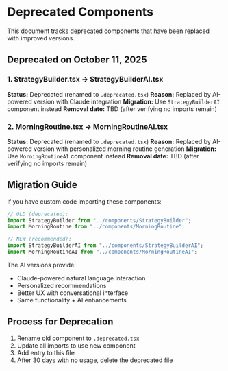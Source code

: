 # Deprecated Components

This document tracks deprecated components that have been replaced with improved versions.

## Deprecated on October 11, 2025

### 1. StrategyBuilder.tsx → StrategyBuilderAI.tsx

**Status:** Deprecated (renamed to `.deprecated.tsx`)
**Reason:** Replaced by AI-powered version with Claude integration
**Migration:** Use `StrategyBuilderAI` component instead
**Removal date:** TBD (after verifying no imports remain)

### 2. MorningRoutine.tsx → MorningRoutineAI.tsx

**Status:** Deprecated (renamed to `.deprecated.tsx`)
**Reason:** Replaced by AI-powered version with personalized morning routine generation
**Migration:** Use `MorningRoutineAI` component instead
**Removal date:** TBD (after verifying no imports remain)

## Migration Guide

If you have custom code importing these components:

```typescript
// OLD (deprecated):
import StrategyBuilder from "../components/StrategyBuilder";
import MorningRoutine from "../components/MorningRoutine";

// NEW (recommended):
import StrategyBuilderAI from "../components/StrategyBuilderAI";
import MorningRoutineAI from "../components/MorningRoutineAI";
```

The AI versions provide:

- Claude-powered natural language interaction
- Personalized recommendations
- Better UX with conversational interface
- Same functionality + AI enhancements

## Process for Deprecation

1. Rename old component to `.deprecated.tsx`
2. Update all imports to use new component
3. Add entry to this file
4. After 30 days with no usage, delete the deprecated file

